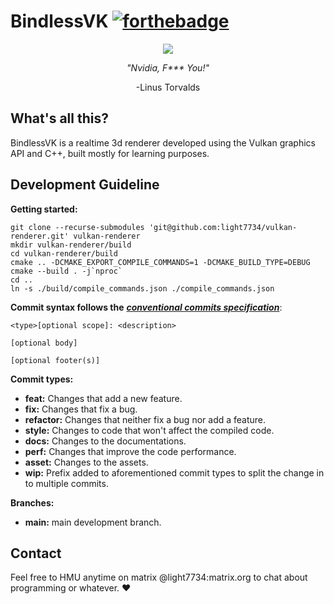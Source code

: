 # BindlessVK [![forthebadge](https://forthebadge.com/images/badges/works-on-my-machine.svg)](https://forthebadge.com)

<div align="center">
<img src="https://github.com/Light7734/Vulkan-Renderer/raw/main/Branding/bindlessvk.svg"/>

<i> "Nvidia, F*** You!" </i>

-Linus Torvalds
</div>

## What's all this?
BindlessVK is a realtime 3d renderer developed using the Vulkan graphics API and C++, built mostly for learning purposes.

## Development Guideline
**Getting started:**
```
git clone --recurse-submodules 'git@github.com:light7734/vulkan-renderer.git' vulkan-renderer
mkdir vulkan-renderer/build
cd vulkan-renderer/build
cmake .. -DCMAKE_EXPORT_COMPILE_COMMANDS=1 -DCMAKE_BUILD_TYPE=DEBUG
cmake --build . -j`nproc`
cd ..
ln -s ./build/compile_commands.json ./compile_commands.json
```

**Commit syntax follows the** [**_conventional commits specification_**](https://www.conventionalcommits.org/en/v1.0.0/):
```
<type>[optional scope]: <description>

[optional body]

[optional footer(s)]
```

**Commit types:**
-   **feat:** Changes that add a new feature.
-   **fix:** Changes that fix a bug.
-   **refactor:** Changes that neither fix a bug nor add a feature.
-   **style:** Changes to code that won't affect the compiled code.
-   **docs:** Changes to the documentations.
-   **perf:** Changes that improve the code performance.
-   **asset:** Changes to the assets.
-   **wip:** Prefix added to aforementioned commit types to split the change in to multiple commits.

**Branches:**
-   **main:** main development branch.

## Contact
Feel free to HMU anytime on matrix @light7734:matrix.org to chat about programming or whatever. ♥️
